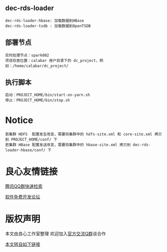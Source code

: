 ##  dec-rds-loader
    dec-rds-loader-hbase: 加载数据到HBase
    dec-rds-loader-tsdb : 加载数据到OpenTSDB
    
## 部署节点
    实时处理节点：spark002
    项目存放位置：calabar 用户目录下的 dc_project，例如：/home/calabar/dc_project/
    
## 执行脚本
    启动：PROJECT_HOME/bin/start-on-yarn.sh
    停止：PROJECT_HOME/bin/stop.sh
    
# Notice
    若集群 HDFS  配置发生改变，需要将集群中的 hdfs-site.xml 和 core-site.xml 拷贝到 PROJECT_HOME/conf/ 下
    若集群 HBase 配置发送改变，需要将集群中的 hbase-site.xml 拷贝到 dec-rds-loader-hbase/conf/ 下



 # 良心友情链接

[腾讯QQ群快速检索](http://u.720life.cn/s/8cf73f7c)

[软件免费开发论坛](http://u.720life.cn/s/bbb01dc0)

# 版权声明 

本文由良心工作室整理 欢迎加入[官方交流Q群](https://u.720life.cn/s/f2316816)谈合作

[本文转自如下链接](http://u.720life.cn/g/2e71d0f0a5c601172267ba20d3a43c6e8770191ff77e585f31b29b1a186ecf3d4391e1469d19beb17acd5d641af9511c27c3c5e2da1e5c1fa07b5ec258f3441ed1adf03f8f40893d3b52bceea326d37e)